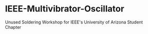 # IEEE-Multivibrator-Oscillator
Unused Soldering Workshop for IEEE's University of Arizona Student Chapter
